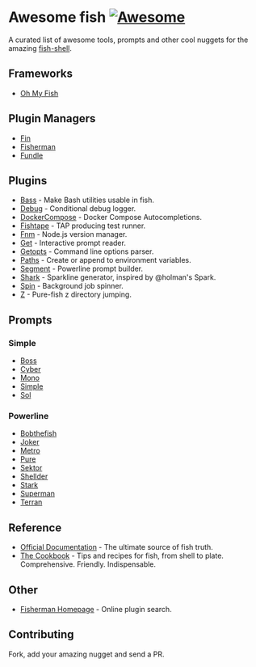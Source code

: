# Awesome fish [![Awesome](https://cdn.rawgit.com/sindresorhus/awesome/d7305f38d29fed78fa85652e3a63e154dd8e8829/media/badge.svg)](https://github.com/sindresorhus/awesome)
A curated list of awesome tools, prompts and other cool nuggets for the amazing [fish-shell](https://github.com/fish-shell/fish-shell).

## Frameworks
- [Oh My Fish](https://github.com/oh-my-fish/oh-my-fish)

## Plugin Managers
- [Fin](https://github.com/fisherman/fin)
- [Fisherman](https://github.com/fisherman/fisherman)
- [Fundle](https://github.com/tuvistavie/fundle)

## Plugins
- [Bass](https://github.com/edc/bass) - Make Bash utilities usable in fish.
- [Debug](https://github.com/fisherman/debug) - Conditional debug logger.
- [DockerCompose](https://github.com/brgmnn/fish-docker-compose) - Docker Compose Autocompletions.
- [Fishtape](https://github.com/fisherman/fishtape) - TAP producing test runner.
- [Fnm](https://github.com/fisherman/fnm) - Node.js version manager.
- [Get](https://github.com/fisherman/get) - Interactive prompt reader.
- [Getopts](https://github.com/fisherman/getopts) - Command line options parser.
- [Paths](https://github.com/fisherman/paths) - Create or append to environment variables.
- [Segment](https://github.com/fisherman/segment) - Powerline prompt builder.
- [Shark](https://github.com/fisherman/shark) - Sparkline generator, inspired by @holman's Spark.
- [Spin](https://github.com/fisherman/spin) - Background job spinner.
- [Z](https://github.com/fisherman/z) - Pure-fish z directory jumping.

## Prompts
### Simple
- [Boss](https://github.com/fisherman/boss)
- [Cyber](https://github.com/fisherman/cyber)
- [Mono](https://github.com/fisherman/mono)
- [Simple](https://github.com/fisherman/simple)
- [Sol](https://github.com/fisherman/sol)

### Powerline
- [Bobthefish](https://github.com/oh-my-fish/theme-bobthefish)
- [Joker](https://github.com/fisherman/joker)
- [Metro](https://github.com/fisherman/metro)
- [Pure](https://github.com/rafaelrinaldi/pure)
- [Sektor](https://github.com/fisherman/sektor)
- [Shellder](https://github.com/simnalamburt/shellder)
- [Stark](https://github.com/fisherman/stark)
- [Superman](https://github.com/fisherman/superman)
- [Terran](https://github.com/fisherman/terran)

## Reference
- [Official Documentation](http://fishshell.com/docs/current/index.html) - The ultimate source of fish truth.
- [The Cookbook](https://github.com/jbucaran/fish-shell-cookbook) - Tips and recipes for fish, from shell to plate. Comprehensive. Friendly. Indispensable.



## Other
- [Fisherman Homepage](http://fisherman.github.io) - Online plugin search.

## Contributing
Fork, add your amazing nugget and send a PR.

